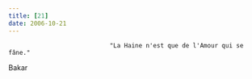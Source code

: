 ```yaml
---
title: [21]
date: 2006-10-21
---
```





                                "La Haine n'est que de l'Amour qui se fâne."
Bakar
            
